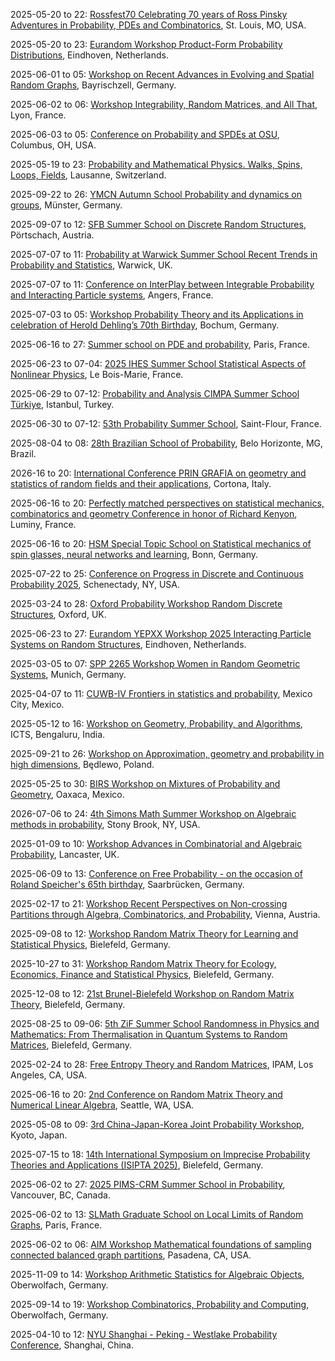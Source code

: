 2025-05-20 to 22: [Rossfest70 Celebrating 70 years of Ross Pinsky Adventures in Probability, PDEs and Combinatorics](https://sites.google.com/slu.edu/rossfest/), St. Louis, MO, USA.

2025-05-20 to 23: [Eurandom Workshop Product-Form Probability Distributions](https://www.eurandom.tue.nl/event/product-form-probability-distributions/), Eindhoven, Netherlands.

2025-06-01 to 05: [Workshop on Recent Advances in Evolving and Spatial Random Graphs](https://sites.google.com/view/bas-lodewijks/workshop-evolving-and-spatial-random-graphs), Bayrischzell, Germany.

2025-06-02 to 06: [Workshop Integrability, Random Matrices, and All That](https://perso.ens-lyon.fr/alex.simon/PIICQ/PIICQ_2025.php), Lyon, France.

2025-06-03 to 05: [Conference on Probability and SPDEs at OSU](https://u.osu.edu/spdeworkshop/), Columbus, OH, USA.

2025-05-19 to 23: [Probability and Mathematical Physics. Walks, Spins, Loops, Fields](https://bernoulli.epfl.ch/programs/probability-and-mathematical-physics-walks-spins-loops-fields/), Lausanne, Switzerland.

2025-09-22 to 26: [YMCN Autumn School Probability and dynamics on groups](https://www.uni-muenster.de/MathematicsMuenster/events/2025/probdyn-on-groups.shtml), Münster, Germany.

2025-09-07 to 12: [SFB Summer School on Discrete Random Structures](https://sfbrandom.univie.ac.at/events/sfb-summer-school-2025/), Pörtschach, Austria.

2025-07-07 to 11: [Probability at Warwick Summer School Recent Trends in Probability and Statistics](https://warwick.ac.uk/fac/sci/statistics/news/patw_summer_school/), Warwick, UK.

2025-07-07 to 11: [Conference on InterPlay between Integrable Probability and Interacting Particle systems](https://sites.google.com/view/ip3-angers/), Angers, France.

2025-07-03 to 05: [Workshop Probability Theory and its Applications in celebration of Herold Dehling’s 70th Birthday](https://sites.google.com/view/workshop-prob-and-apps-2025), Bochum, Germany.

2025-06-16 to 27: [Summer school on PDE and probability](https://indico.math.cnrs.fr/event/13554/), Paris, France.

2025-06-23 to 07-04: [2025 IHES Summer School Statistical Aspects of Nonlinear Physics](https://indico.math.cnrs.fr/event/12319/), Le Bois-Marie, France.

2025-06-29 to 07-12: [Probability and Analysis CIMPA Summer School Türkiye](https://sites.google.com/view/probability-appliedanalysis/home/), Istanbul, Turkey.

2025-06-30 to 07-12: [53th Probability Summer School](https://lmbp.uca.fr/stflour/stflour-en.php), Saint-Flour, France.

2025-08-04 to 08: [28th Brazilian School of Probability](https://sites.google.com/view/ebp2025), Belo Horizonte, MG, Brazil.

2026-16 to 20: [International Conference PRIN GRAFIA on geometry and statistics of random fields and their applications](https://sites.google.com/unimib.it/prin2022grafia/conference), Cortona, Italy.

2025-06-16 to 20: [Perfectly matched perspectives on statistical mechanics, combinatorics and geometry Conference in honor of Richard Kenyon](https://dimers.science/events/rick61/), Luminy, France.

2025-06-16 to 20: [HSM Special Topic School on Statistical mechanics of spin glasses, neural networks and learning](https://www.mathematics.uni-bonn.de/hsm-school/programs/schools/hsm-special-topic-schools/sts-statistical-mechanics), Bonn, Germany.

2025-07-22 to 25: [Conference on Progress in Discrete and Continuous Probability 2025](https://www.math.union.edu/~marianop/ProbabilityConference2025/ProgressDiscContProb2025.html), Schenectady, NY, USA.

2025-03-24 to 28: [Oxford Probability Workshop Random Discrete Structures](https://davidgeldbach.wixsite.com/website), Oxford, UK.

2025-06-23 to 27: [Eurandom YEPXX Workshop 2025 Interacting Particle Systems on Random Structures](https://www.eurandom.tue.nl/event/yepxx-interacting-particle-systems-on-random-structures/), Eindhoven, Netherlands.

2025-03-05 to 07: [SPP 2265 Workshop Women in Random Geometric Systems](https://www.math.cit.tum.de/en/math/news/article/workshop-women-in-random-geometric-systems/), Munich, Germany.

2025-04-07 to 11: [CUWB-IV Frontiers in statistics and probability](https://cuwb.cimat.mx/node/68), Mexico City, Mexico.

2025-05-12 to 16: [Workshop on Geometry, Probability, and Algorithms](https://www.icts.res.in/discussion-meeting/gpa25), ICTS, Bengaluru, India.

2025-09-21 to 26: [Workshop on Approximation, geometry and probability in high dimensions](https://sites.google.com/impan.pl/high-dimensions/), Będlewo, Poland.

2025-05-25 to 30: [BIRS Workshop on Mixtures of Probability and Geometry](https://www.birs.ca/events/2025/5-day-workshops/25w5361), Oaxaca, Mexico.

2026-07-06 to 24: [4th Simons Math Summer Workshop on Algebraic methods in probability](https://scgp.stonybrook.edu/archives/45985), Stony Brook, NY, USA.

2025-01-09 to 10: [Workshop Advances in Combinatorial and Algebraic Probability](https://sites.google.com/view/comb-alg-prob-workshop), Lancaster, UK.

2025-06-09 to 13: [Conference on Free Probability - on the occasion of Roland Speicher's 65th birthday](https://www.uni-saarland.de/lehrstuhl/weber-moritz/research/roland65.html), Saarbrücken, Germany.

2025-02-17 to 21: [Workshop Recent Perspectives on Non-crossing Partitions through Algebra, Combinatorics, and Probability](https://www.esi.ac.at/events/e548/), Vienna, Austria.

2025-09-08 to 12: [Workshop Random Matrix Theory for Learning and Statistical Physics](https://www.uni-bielefeld.de/einrichtungen/zif/groups/ongoing/matrices/), Bielefeld, Germany.

2025-10-27 to 31: [Workshop Random Matrix Theory for Ecology, Economics, Finance and Statistical Physics](https://www.uni-bielefeld.de/einrichtungen/zif/groups/ongoing/matrices/), Bielefeld, Germany.

2025-12-08 to 12: [21st Brunel-Bielefeld Workshop on Random Matrix Theory](https://www.uni-bielefeld.de/einrichtungen/zif/groups/ongoing/matrices/), Bielefeld, Germany.

2025-08-25 to 09-06: [5th ZiF Summer School Randomness in Physics and Mathematics: From Thermalisation in Quantum Systems to Random Matrices](https://indico.physik.uni-bielefeld.de/event/220/), Bielefeld, Germany.

2025-02-24 to 28: [Free Entropy Theory and Random Matrices](https://www.ipam.ucla.edu/programs/workshops/free-entropy-theory-and-random-matrices/), IPAM, Los Angeles, CA, USA.

2025-06-16 to 20: [2nd Conference on Random Matrix Theory and Numerical Linear Algebra](https://faculty.washington.edu/trogdon/RMT+NLA_II/), Seattle, WA, USA.

2025-05-08 to 09: [3rd China-Japan-Korea Joint Probability Workshop](https://www.kurims.kyoto-u.ac.jp/~croydon/CJK3.html), Kyoto, Japan.

2025-07-15 to 18: [14th International Symposium on Imprecise Probability Theories and Applications (ISIPTA 2025)](https://isipta25.sipta.org/), Bielefeld, Germany.

2025-06-02 to 27: [2025 PIMS-CRM Summer School in Probability](https://www.slmath.org/summer-schools/1071), Vancouver, BC, Canada.

2025-06-02 to 13: [SLMath Graduate School on Local Limits of Random Graphs](https://www.slmath.org/summer-schools/1099), Paris, France.

2025-06-02 to 06: [AIM Workshop Mathematical foundations of sampling connected balanced graph partitions](https://aimath.org/workshops/upcoming/connectedbalanced/), Pasadena, CA, USA.

2025-11-09 to 14: [Workshop Arithmetic Statistics for Algebraic Objects](https://www.mfo.de/occasion/2546/www_view), Oberwolfach, Germany.

2025-09-14 to 19: [Workshop Combinatorics, Probability and Computing](https://www.mfo.de/occasion/2538/www_view), Oberwolfach, Germany.

2025-04-10 to 12: [NYU Shanghai - Peking - Westlake Probability Conference](https://www.probabilityconference2025.com/), Shanghai, China.

